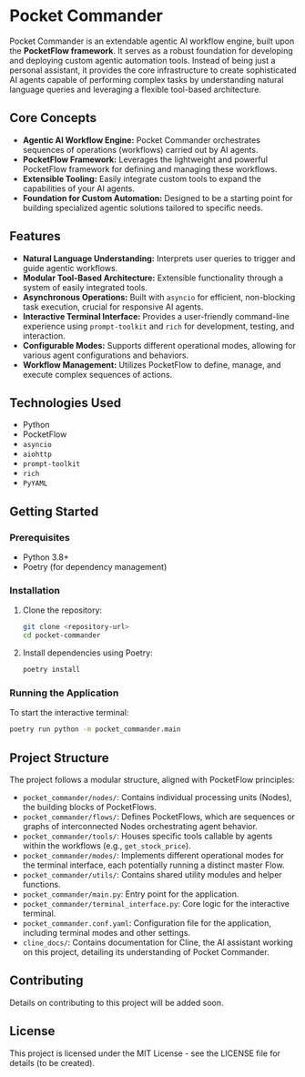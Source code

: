 # Pocket Commander

Pocket Commander is an extendable agentic AI workflow engine, built upon the **PocketFlow framework**. It serves as a robust foundation for developing and deploying custom agentic automation tools. Instead of being just a personal assistant, it provides the core infrastructure to create sophisticated AI agents capable of performing complex tasks by understanding natural language queries and leveraging a flexible tool-based architecture.

## Core Concepts

*   **Agentic AI Workflow Engine:** Pocket Commander orchestrates sequences of operations (workflows) carried out by AI agents.
*   **PocketFlow Framework:** Leverages the lightweight and powerful PocketFlow framework for defining and managing these workflows.
*   **Extensible Tooling:** Easily integrate custom tools to expand the capabilities of your AI agents.
*   **Foundation for Custom Automation:** Designed to be a starting point for building specialized agentic solutions tailored to specific needs.

## Features

*   **Natural Language Understanding:** Interprets user queries to trigger and guide agentic workflows.
*   **Modular Tool-Based Architecture:** Extensible functionality through a system of easily integrated tools.
*   **Asynchronous Operations:** Built with `asyncio` for efficient, non-blocking task execution, crucial for responsive AI agents.
*   **Interactive Terminal Interface:** Provides a user-friendly command-line experience using `prompt-toolkit` and `rich` for development, testing, and interaction.
*   **Configurable Modes:** Supports different operational modes, allowing for various agent configurations and behaviors.
*   **Workflow Management:** Utilizes PocketFlow to define, manage, and execute complex sequences of actions.

## Technologies Used

*   Python
*   PocketFlow
*   `asyncio`
*   `aiohttp`
*   `prompt-toolkit`
*   `rich`
*   `PyYAML`

## Getting Started

### Prerequisites

*   Python 3.8+
*   Poetry (for dependency management)

### Installation

1.  Clone the repository:
    ```bash
    git clone <repository-url>
    cd pocket-commander
    ```
2.  Install dependencies using Poetry:
    ```bash
    poetry install
    ```

### Running the Application

To start the interactive terminal:
```bash
poetry run python -m pocket_commander.main
```

## Project Structure

The project follows a modular structure, aligned with PocketFlow principles:

*   `pocket_commander/nodes/`: Contains individual processing units (Nodes), the building blocks of PocketFlows.
*   `pocket_commander/flows/`: Defines PocketFlows, which are sequences or graphs of interconnected Nodes orchestrating agent behavior.
*   `pocket_commander/tools/`: Houses specific tools callable by agents within the workflows (e.g., `get_stock_price`).
*   `pocket_commander/modes/`: Implements different operational modes for the terminal interface, each potentially running a distinct master Flow.
*   `pocket_commander/utils/`: Contains shared utility modules and helper functions.
*   `pocket_commander/main.py`: Entry point for the application.
*   `pocket_commander/terminal_interface.py`: Core logic for the interactive terminal.
*   `pocket_commander.conf.yaml`: Configuration file for the application, including terminal modes and other settings.
*   `cline_docs/`: Contains documentation for Cline, the AI assistant working on this project, detailing its understanding of Pocket Commander.

## Contributing

Details on contributing to this project will be added soon.

## License

This project is licensed under the MIT License - see the LICENSE file for details (to be created).
